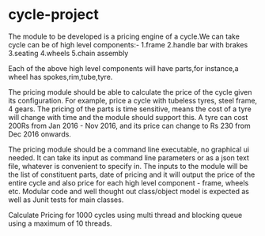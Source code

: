 # cycle-project
The module to be developed is a pricing engine of a cycle.We can take cycle can be of high level components:-
1.frame
2.handle bar with brakes
3.seating
4.wheels
5.chain assembly

Each of the above high level components will have parts,for instance,a wheel has spokes,rim,tube,tyre.

The pricing module should be able to calculate the price of the cycle given its configuration. For example, price a cycle with tubeless tyres, steel frame, 4 gears. The pricing of the parts is time sensitive, means the cost of a tyre will change with time and the module should support this. A tyre can cost 200Rs from Jan 2016 - Nov 2016, and its price can change to Rs 230 from Dec 2016
onwards.

The pricing module should be a command line executable, no graphical ui needed. It can take its
input as command line parameters or as a json text file, whatever is convenient to specify in. The
inputs to the module will be the list of constituent parts, date of pricing and it will output the price
of the entire cycle and also price for each high level component - frame, wheels etc.
Modular code and well thought out class/object model is expected as well as Junit tests for main
classes.

Calculate Pricing for 1000 cycles using multi thread and blocking queue using a maximum of 10
threads.
